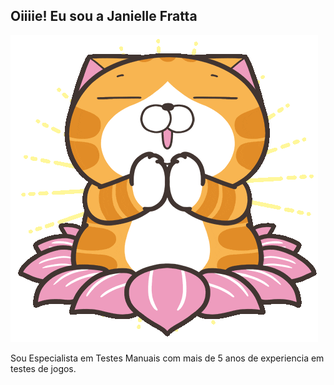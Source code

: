 ## Oiiiie! Eu sou a Janielle Fratta

![](cat-lotus.gif)

Sou Especialista em Testes Manuais com mais de 5 anos de experiencia em testes de jogos. 
<div>
  
</div>

<!--
**janifratta/janifratta** is a ✨ _special_ ✨ repository because its `README.md` (this file) appears on your GitHub profile.

Here are some ideas to get you started:

- 🔭 I’m currently working on ...
- 🌱 I’m currently learning ...
- 👯 I’m looking to collaborate on ...
- 🤔 I’m looking for help with ...
- 💬 Ask me about ...
- 📫 How to reach me: ...
- 😄 Pronouns: ...
- ⚡ Fun fact: ...
-->
